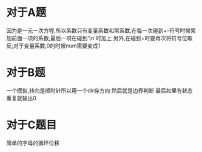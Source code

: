 # 对于A题
 因为是一元一次方程,所以系数只有变量系数和常系数,在每一次碰到+-符号时候累加前面一项的系数,最后一项在碰到'\n'时加上
 另外,在碰到=时要再次将符号位取反;对于变量系数,0的时候num需要变成1

# 对于B题
 一个模拟,转向是顺时针所以用一个dir存方向
 然后就是边界判断
 最后如果有状态重复就输出0

# 对于C题目
 简单的字母的循环位移
 
